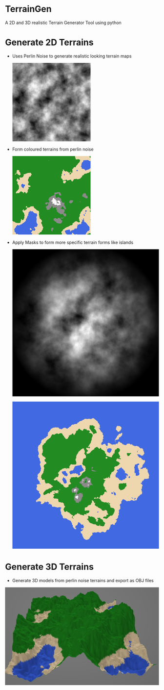 # TerrainGen
 A 2D and 3D realistic Terrain Generator Tool using python

# Generate 2D Terrains

 - Uses Perlin Noise to generate realistic looking terrain maps

    ![Perlin Noise](GeneratedVisualisations/PerlinNoise.png)

 - Form coloured terrains from perlin noise

    ![Colored Terrain](GeneratedVisualisations/ColoredTerrain.png)

 - Apply Masks to form more specific terrain forms like islands

    ![Island Terrain Mask](GeneratedVisualisations/IslandMask.png)

    ![Island Terrain Colored](GeneratedVisualisations/IslandTerrain.png)

# Generate 3D Terrains

 - Generate 3D models from perlin noise terrains and export as OBJ files

 ![3D Terrain](GeneratedVisualisations/3DTerrain.png)
